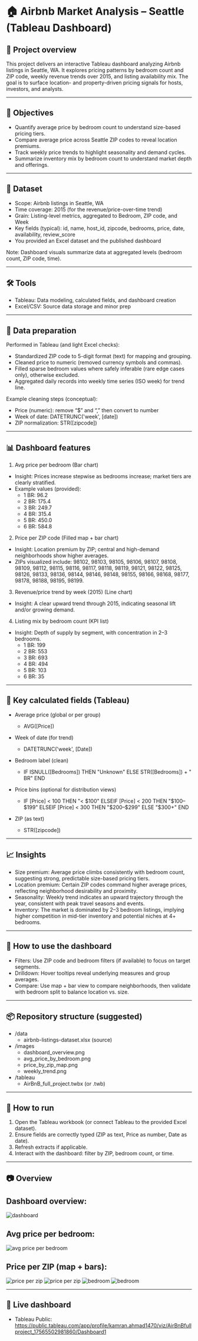 # 🏠 Airbnb Market Analysis – Seattle (Tableau Dashboard)

## 📌 Project overview
This project delivers an interactive Tableau dashboard analyzing Airbnb listings in Seattle, WA. It explores pricing patterns by bedroom count and ZIP code, weekly revenue trends over 2015, and listing availability mix. The goal is to surface location- and property-driven pricing signals for hosts, investors, and analysts.

---

## 🎯 Objectives
- Quantify average price by bedroom count to understand size-based pricing tiers.
- Compare average price across Seattle ZIP codes to reveal location premiums.
- Track weekly price trends to highlight seasonality and demand cycles.
- Summarize inventory mix by bedroom count to understand market depth and offerings.

---

## 📂 Dataset
- Scope: Airbnb listings in Seattle, WA
- Time coverage: 2015 (for the revenue/price-over-time trend)
- Grain: Listing-level metrics, aggregated to Bedroom, ZIP code, and Week
- Key fields (typical): id, name, host_id, zipcode, bedrooms, price, date, availability, review_score
- You provided an Excel dataset and the published dashboard

Note: Dashboard visuals summarize data at aggregated levels (bedroom count, ZIP code, time).

---

## 🛠️ Tools
- Tableau: Data modeling, calculated fields, and dashboard creation
- Excel/CSV: Source data storage and minor prep

---

## 🔧 Data preparation
Performed in Tableau (and light Excel checks):
- Standardized ZIP code to 5-digit format (text) for mapping and grouping.
- Cleaned price to numeric (removed currency symbols and commas).
- Filled sparse bedroom values where safely inferable (rare edge cases only), otherwise excluded.
- Aggregated daily records into weekly time series (ISO week) for trend line.

Example cleaning steps (conceptual):
- Price (numeric): remove “$” and “,” then convert to number
- Week of date: DATETRUNC('week', [date])
- ZIP normalization: STR([zipcode])

---

## 📊 Dashboard features

1) Avg price per bedroom (Bar chart)  
- Insight: Prices increase stepwise as bedrooms increase; market tiers are clearly stratified.  
- Example values (provided):
  - 1 BR: 96.2
  - 2 BR: 175.4
  - 3 BR: 249.7
  - 4 BR: 315.4
  - 5 BR: 450.0
  - 6 BR: 584.8

2) Price per ZIP code (Filled map + bar chart)  
- Insight: Location premium by ZIP; central and high-demand neighborhoods show higher averages.
- ZIPs visualized include: 98102, 98103, 98105, 98106, 98107, 98108, 98109, 98112, 98115, 98116, 98117, 98118, 98119, 98121, 98122, 98125, 98126, 98133, 98136, 98144, 98146, 98148, 98155, 98166, 98168, 98177, 98178, 98188, 98195, 98199.

3) Revenue/price trend by week (2015) (Line chart)  
- Insight: A clear upward trend through 2015, indicating seasonal lift and/or growing demand.

4) Listing mix by bedroom count (KPI list)  
- Insight: Depth of supply by segment, with concentration in 2–3 bedrooms.
  - 1 BR: 199
  - 2 BR: 553
  - 3 BR: 693
  - 4 BR: 494
  - 5 BR: 103
  - 6 BR: 35

---

## 📐 Key calculated fields (Tableau)

- Average price (global or per group)
  - AVG([Price])

- Week of date (for trend)
  - DATETRUNC('week', [Date])

- Bedroom label (clean)
  - IF ISNULL([Bedrooms]) THEN "Unknown"
    ELSE STR([Bedrooms]) + " BR"
    END

- Price bins (optional for distribution views)
  - IF [Price] < 100 THEN "< $100"
    ELSEIF [Price] < 200 THEN "$100–$199"
    ELSEIF [Price] < 300 THEN "$200–$299"
    ELSE "$300+"
    END

- ZIP (as text)
  - STR([zipcode])

---

## 📈 Insights
- Size premium: Average price climbs consistently with bedroom count, suggesting strong, predictable size-based pricing tiers.
- Location premium: Certain ZIP codes command higher average prices, reflecting neighborhood desirability and proximity.
- Seasonality: Weekly trend indicates an upward trajectory through the year, consistent with peak travel seasons and events.
- Inventory: The market is dominated by 2–3 bedroom listings, implying higher competition in mid-tier inventory and potential niches at 4+ bedrooms.

---

## 🧭 How to use the dashboard
- Filters: Use ZIP code and bedroom filters (if available) to focus on target segments.
- Drilldown: Hover tooltips reveal underlying measures and group averages.
- Compare: Use map + bar view to compare neighborhoods, then validate with bedroom split to balance location vs. size.

---

## 📦 Repository structure (suggested)
- /data
  - airbnb-listings-dataset.xlsx (source)
- /images
  - dashboard_overview.png
  - avg_price_by_bedroom.png
  - price_by_zip_map.png
  - weekly_trend.png
- /tableau
  - AirBnB_full_project.twbx (or .twb)

---

## 🚀 How to run
1) Open the Tableau workbook (or connect Tableau to the provided Excel dataset).
2) Ensure fields are correctly typed (ZIP as text, Price as number, Date as date).
3) Refresh extracts if applicable.
4) Interact with the dashboard: filter by ZIP, bedroom count, or time.

---


## 📷 Overview
## Dashboard overview:
![dashboard](images/Dashboard.png.png)
## Avg price per bedroom:
![avg price per bedroom](images/avg-price-per-bedroom.PNG)
## Price per ZIP (map + bars): 
![price per zip](images/price-by-zipcode.PNG)
![price per zip](images/zipcode-map.PNG)
![bedroom](images/bedroom.PNG)
![bedroom](images/revenue-by-year.PNG)


---

## 🔗 Live dashboard
- Tableau Public: https://public.tableau.com/app/profile/kamran.ahmad1470/viz/AirBnBfullproject_17565502981860/Dashboard1
